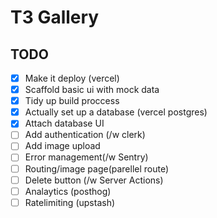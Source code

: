 # T3 Gallery

## TODO

- [x] Make it deploy (vercel)
- [x] Scaffold basic ui with mock data
- [x] Tidy up build proccess
- [x] Actually set up a database (vercel postgres)
- [x] Attach database UI
- [ ] Add authentication (/w clerk)
- [ ] Add image upload
- [ ] Error management(/w Sentry)
- [ ] Routing/image page(parellel route)
- [ ] Delete button (/w Server Actions)
- [ ] Analaytics (posthog)
- [ ] Ratelimiting (upstash)
